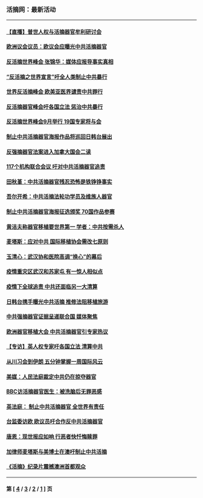 ### 活摘网：最新活动
---
#### [【直播】普世人权与活摘器官牟利研讨会](../../pages/nf5883/n13425146.md?01050430) 
#### [欧洲议会议员：欧议会应曝光中共活摘器官](../../pages/nf5883/n13336571.md?01050430) 
#### [反活摘世界峰会 张锦华：媒体应报导事实真相](../../pages/nf5883/n13278502.md?01050430) 
#### [“反活摘之世界宣言”吁全人类制止中共暴行](../../pages/nf5883/n13259730.md?01050430) 
#### [世界反活摘峰会 欧美亚医界谴责中共罪行](../../pages/nf5883/n13253550.md?01050430) 
#### [反活摘器官峰会吁各国立法 惩治中共暴行](../../pages/nf5883/n13245052.md?01050430) 
#### [反活摘世界峰会9月举行 19国专家将与会](../../pages/nf5883/n13201492.md?01050430) 
#### [制止中共活摘器官海报作品将巡回日韩台展出](../../pages/nf5883/n13177791.md?01050430) 
#### [反强摘器官法案进入加拿大国会二读](../../pages/nf5883/n13033450.md?01050430) 
#### [117个机构联合会议 吁对中共活摘器官追责](../../pages/nf5883/n12775087.md?01050430) 
#### [田秋堇：中共活摘器官残忍恐怖是铁铮铮事实](../../pages/nf5883/n12702148.md?01050430) 
#### [吾尔开希：中共活摘法轮功学员及维族人器官](../../pages/nf5883/n12693197.md?01050430) 
#### [制止中共活摘器官海报征选颁奖 70国作品参赛](../../pages/nf5883/n12692050.md?01050430) 
#### [黄洁夫称器官移植要世界第一 学者：中共按需杀人](../../pages/nf5883/n12572329.md?01050430) 
#### [麦塔斯：应对中共 国际移植协会需改七原则](../../pages/nf5883/n12514711.md?01050430) 
#### [玉清心：武汉协和医院高调“换心”的幕后](../../pages/nf5883/n12298730.md?01050430) 
#### [疫情重灾区武汉和苏家屯 有一惊人相似点](../../pages/nf5883/n12150824.md?01050430) 
#### [疫情下全球追责 中共还面临另一大清算](../../pages/nf5883/n12070397.md?01050430) 
#### [日韩台携手曝光中共活摘 推修法阻移植旅游](../../pages/nf5883/n11712046.md?01050430) 
#### [中共强摘器官证据呈递联合国 媒体聚焦](../../pages/nf5883/n11546426.md?01050430) 
#### [欧洲器官移植大会 中共活摘器官引专家热议](../../pages/nf5883/n11539095.md?01050430) 
#### [【专访】英人权专家吁各国立法 清算中共](../../pages/nf5883/n11367315.md?01050430) 
#### [从川习会到伊朗 五分钟掌握一周国际风云](../../pages/nf5883/n11338520.md?01050430) 
#### [美媒：人民法庭裁定中共仍在掠夺器官](../../pages/nf5883/n11334897.md?01050430) 
#### [BBC访活摘器官医生：被洗脑后无罪恶感](../../pages/nf5883/n11335935.md?01050430) 
#### [英法庭： 制止中共活摘器官 全世界有责任](../../pages/nf5883/n11330691.md?01050430) 
#### [台监委访欧 欧议员吁合作反中共活摘器官](../../pages/nf5883/n11109190.md?01050430) 
#### [唐恩：现世报应如响 行恶者快忏悔赎罪](../../pages/nf5883/n11104016.md?01050430) 
#### [加律师麦塔斯与美博士在澳吁制止中共活摘](../../pages/nf5883/n10724764.md?01050430) 
#### [《活摘》纪录片震撼澳洲首都观众](../../pages/nf5883/n10722747.md?01050430) 

---
#### 第 [ [4](./4.md?01050430) / [3](./3.md?01050430) / [2](./2.md?01050430) / [1](./1.md?01050430) ] 页
